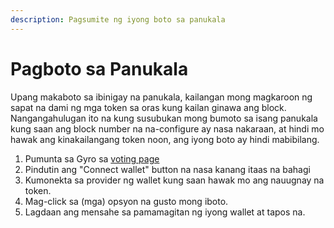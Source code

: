 ```yaml
---
description: Pagsumite ng iyong boto sa panukala
---
```


# Pagboto sa Panukala

Upang makaboto sa ibinigay na panukala, kailangan mong magkaroon ng sapat na dami ng mga token sa oras kung kailan ginawa ang block. Nangangahulugan ito na kung susubukan mong bumoto sa isang panukala kung saan ang block number na na-configure ay nasa nakaraan, at hindi mo hawak ang kinakailangang token noon, ang iyong boto ay hindi mabibilang.

1. Pumunta sa Gyro sa [voting page](https://vote.gyro.money/#/)
2. Pindutin ang "Connect wallet" button na nasa kanang itaas na bahagi&#x20;
3. Kumonekta sa provider ng wallet kung saan hawak mo ang nauugnay na token.&#x20;
4. Mag-click sa (mga) opsyon na gusto mong iboto.
5. Lagdaan ang mensahe sa pamamagitan ng iyong wallet at tapos na.
